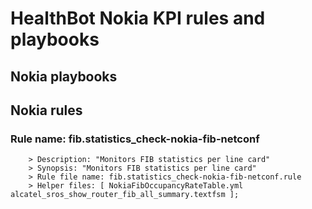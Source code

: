 # HealthBot Nokia KPI rules and playbooks

## Nokia playbooks

## Nokia rules

### Rule name: fib.statistics_check-nokia-fib-netconf
		> Description: "Monitors FIB statistics per line card"
		> Synopsis: "Monitors FIB statistics per line card"
		> Rule file name: fib.statistics_check-nokia-fib-netconf.rule
		> Helper files: [ NokiaFibOccupancyRateTable.yml alcatel_sros_show_router_fib_all_summary.textfsm ];